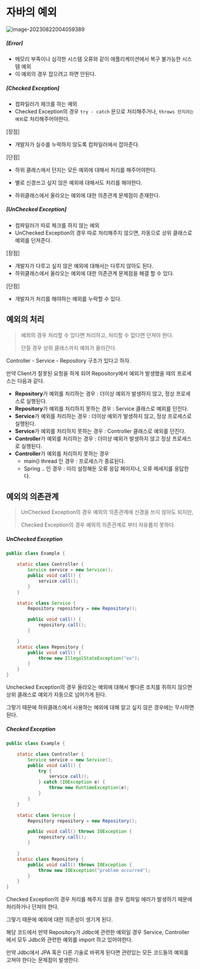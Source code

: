 # 자바의 예외 

![image-20230822004059389](https://github.com/BeomSeogKim/TIL/blob/main/java/images/Exception.png)

##### [Error]

- 메모리 부족이나 심각한 시스템 오류와 같이 애플리케이션에서 복구 불가능한 시스템 예외
- 이 예외의 경우 잡으려고 하면 안된다. 

##### [Checked Exception]

- 컴파일러가 체크를 하는 예외
- Checked Exception의 경우 `try - catch` 문으로 처리해주거나, `throws 던지려는 예외`로 처리해주어야한다. 

[장점]

- 개발자가 실수를 누락하지 않도록 컴파일러에서 잡아준다. 

[단점]

- 하위 클래스에서 던지는 모든 예외에 대해서 처리를 해주어야한다. 

- 별로 신경쓰고 싶지 않은 예외에 대해서도 처리를 해야한다. 

- 하위클래스에서 올라오는 예외에 대한 의존관계 문제점이 존재한다. 

  

##### [UnChecked Exception]

- 컴파일러가 따로 체크를 하지 않는 예외
- UnChecked Exception의 경우 따로 처리해주지 않으면, 자동으로 상위 클래스로 예외를 던져준다. 

[장점]

- 개발자가 다루고 싶지 않은 예외에 대해서는 다루지 않아도 된다. 
- 하위클래스에서 올라오는 예외에 대한 의존관계 문제점을 해결 할 수 있다. 

[단점]

- 개발자가 처리를 해야하는 예외를 누락할 수 있다. 

## 예외의 처리 

> 예외의 경우 처리할 수 있다면 처리하고, 처리할 수 없다면 던져야 한다. 
>
> 던질 경우 상위 클래스까지 예외가 올라간다. 

Controller - Service - Repository 구조가 있다고 하자. 

만약 Client가 잘못된 요청을 하게 되어 Repository에서 예외가 발생했을 때의 프로세스는 다음과 같다. 

- **Repository**가 예외를 처리하는 경우 : 더이상 예외가 발생하지 않고, 정상 프로세스로 실행된다. 
- **Repository**가 예외를 처리하지 못하는 경우 : Service 클래스로 예외를 던진다. 
- **Service**가 예외를 처리하는 경우 : 더이상 예외가 발생하지 않고, 정상 프로세스로 실행된다. 
- **Service**가 예외를 처리하지 못하는 경우 : Controller 클래스로 예외를 던진다. 
- **Controller**가 예외를 처리하는 경우 : 더이상 예외가 발생하지 않고 정상 프로세스로 실행된다. 
- **Controller**가 예외를 처리하지 못하는 경우 
  - main() thread 인 경우 : 프로세스가 종료된다. 
  - Spring .. 인 경우 : 미리 설정해둔 오류 응답 페이지나, 오류 메세지를 응답한다. 

## 예외의 의존관계 

> UnChecked Exception의 경우 예외의 의존관계에 신경을 쓰지 않아도 되지만, 
>
> Checked Exception의 경우 예외의 의존관계로 부터 자유롭지 못하다. 

##### UnChecked Exception

```java
public class Example {

    static class Controller {
        Service service = new Service();
        public void call() {
            service.call();
        }
    }

    static class Service {
        Repository repository = new Repository();

        public void call() {
            repository.call();
        }

    }
    static class Repository {
        public void call() {
            throw new IllegalStateException("ex");
        }
    }
}
```

Unchecked Exception의 경우 올라오는 예외에 대해서 별다른 조치를 취하지 않으면 상위 클래스로 예외가 자동으로 넘어가게 된다. 

그렇기 때문에 하위클래스에서 사용하는 예외에 대해 알고 싶지 않은 경우에는 무시하면 된다. 

##### Checked Exception

```java
public class Example {

    static class Controller {
        Service service = new Service();
        public void call() {
            try {
                service.call();
            } catch (IOException e) {
                throw new RuntimeException(e);
            }
        }
    }

    static class Service {
        Repository repository = new Repository();

        public void call() throws IOException {
            repository.call();
        }

    }
    static class Repository {
        public void call() throws IOException {
            throw new IOException("problem occurred");
        }
    }
}

```

Checked Exception의 경우 처리를 해주지 않을 경우 컴파일 에러가 발생하기 때문에 처리하거나 던져야 한다. 

그렇기 때문에 예외에 대한 의존성이 생기게 된다. 

해당 코드에서 만약 Repository가 Jdbc에 관련한 예외일 경우 Service, Controller 에서 모두 Jdbc와 관련한 예외를 import 하고 있어야한다. 

만약 Jdbc에서 JPA 혹은 다른 기술로 바뀌게 된다면 관련있는 모든 코드들의 예외를 고쳐야 한다는 문제점이 발생한다. 



























